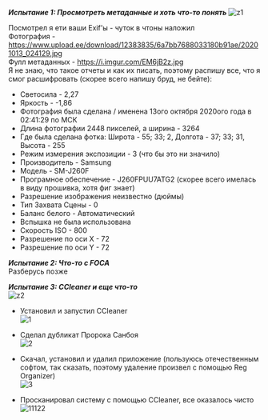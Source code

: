 __*Испытание 1: Просмотреть метаданные и хоть что-то понять*__
![z1](https://user-images.githubusercontent.com/70691206/96337131-56f10000-108d-11eb-88a3-a693bc70303c.png)


Посмотрел я ети ваши Exif'ы - чуток в чтоны наложил  
Фотография - https://www.upload.ee/download/12383835/6a7bb7688033180b91ae/20201013_024129.jpg  
Фулл метаданных - https://i.imgur.com/EM6jB2z.jpg  
Я не знаю, что такое отчеты и как их писать, поэтому распишу все, что я смог расшифровать (скорее всего напишу бруд, не бейте):  
- Светосила - 2,27  
- Яркость - -1,86  
- Фотография была сделана / именена 13ого октября 2020ого года в 02:41:29 по МСК  
- Длина фотографии 2448 пикселей, а ширина - 3264  
- Где была сделана фотка: Широта - 55; 33; 2, Долгота - 37; 33; 31, Высота - 255  
- Режим измерения экспозиции - 3 (что бы это ни значило)  
- Производитель - Samsung  
- Модель - SM-J260F  
- Програмное обеспечение - J260FPUU7ATG2 (скорее всего имелась в виду прошивка, хотя фиг знает)  
- Разрешение изображения неизвестно (дюймы)  
- Тип Захвата Сцены - 0  
- Баланс белого - Автоматический  
- Вспышка не была использована  
- Скорость ISO - 800  
- Разрешение по оси X - 72  
- Разрешение по оси Y - 72  
  
  
  
__*Испытание 2: Что-то с FOCA*__  
Разберусь позже  
  
  
  
__*Испытание 3: CCleaner и еще что-то*__  
![z2](https://user-images.githubusercontent.com/70691206/96337194-c2d36880-108d-11eb-90c2-c4a52237af63.png)

  
- Установил и запустил CCleaner  
![1](https://user-images.githubusercontent.com/70691206/96319658-fd4eee00-1018-11eb-9325-8898d14b97f8.gif)  
  
- Сделал дубликат Пророка Санбоя  
![2](https://user-images.githubusercontent.com/70691206/96337306-d3d0a980-108e-11eb-8903-87a1f5ca6ac3.gif)
  
- Скачал, установил и удалил приложение (пользуюсь отечественным софтом, так сказать, поэтому удаление произвел с помощью Reg Organizer)  
![3](https://user-images.githubusercontent.com/70691206/96321306-a13a9880-101d-11eb-9a76-5533d3de7047.gif)  
  
- Просканировал систему с помощью CCleaner, все оказалось чисто
![11122](https://user-images.githubusercontent.com/70691206/96339776-58c3bf00-109f-11eb-83c3-baab71aea9b3.gif)



